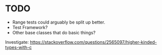 
# TODO
- Range tests could arguably be split up better.
- Test Framework?
- Other base classes that do basic things?

Investigate:
https://stackoverflow.com/questions/2565097/higher-kinded-types-with-c